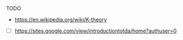 

TODO
- https://en.wikipedia.org/wiki/K-theory
- [ ] https://sites.google.com/view/introductiontotda/home?authuser=0
